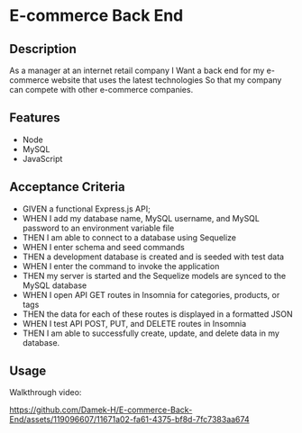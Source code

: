 # E-commerce Back End

## Description
As a manager at an internet retail company I Want a back end for my e-commerce website that uses the latest technologies So that my company can compete with other e-commerce companies.

## Features
* Node 
* MySQL
* JavaScript

## Acceptance Criteria
* GIVEN a functional Express.js API;
* WHEN I add my database name, MySQL username, and MySQL password to an environment variable file
* THEN I am able to connect to a database using Sequelize
* WHEN I enter schema and seed commands
* THEN a development database is created and is seeded with test data
* WHEN I enter the command to invoke the application
* THEN my server is started and the Sequelize models are synced to the MySQL database
* WHEN I open API GET routes in Insomnia for categories, products, or tags
* THEN the data for each of these routes is displayed in a formatted JSON
* WHEN I test API POST, PUT, and DELETE routes in Insomnia
* THEN I am able to successfully create, update, and delete data in my database.

## Usage
Walkthrough video: 


https://github.com/Damek-H/E-commerce-Back-End/assets/119096607/11671a02-fa61-4375-bf8d-7fc7383aa674

